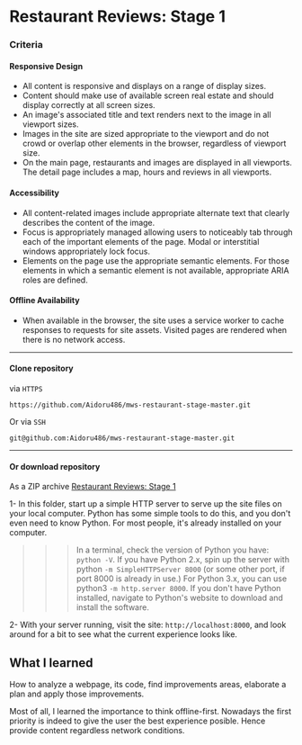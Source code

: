 # Restaurant Reviews: Stage 1


### Criteria

#### Responsive Design
- All content is responsive and displays on a range of display sizes.
- Content should make use of available screen real estate and should display correctly at all screen sizes.
- An image's associated title and text renders next to the image in all viewport sizes.
- Images in the site are sized appropriate to the viewport and do not crowd or overlap other elements in the browser, regardless of viewport size.
- On the main page, restaurants and images are displayed in all viewports. The detail page includes a map, hours and reviews in all viewports.

#### Accessibility
- All content-related images include appropriate alternate text that clearly describes the content of the image. 
- Focus is appropriately managed allowing users to noticeably tab through each of the important elements of the page. Modal or interstitial windows appropriately lock focus.
- Elements on the page use the appropriate semantic elements. For those elements in which a semantic element is not available, appropriate ARIA roles are defined.

#### Offline Availability
- When available in the browser, the site uses a service worker to cache responses to requests for site assets. Visited pages are rendered when there is no network access.


---

#### Clone repository
via `HTTPS` 
```
https://github.com/Aidoru486/mws-restaurant-stage-master.git
```
Or via `SSH` 
```
git@github.com:Aidoru486/mws-restaurant-stage-master.git
```

---

#### Or download repository
As a ZIP archive [Restaurant Reviews: Stage 1](https://github.com/Aidoru486/mws-restaurant-stage-master/archive/master.zip)

1- In this folder, start up a simple HTTP server to serve up the site files on your local computer. Python has some simple tools to do this, and you don't even need to know Python. For most people, it's already installed on your computer.

>>> In a terminal, check the version of Python you have: `python -V`. If you have Python 2.x, spin up the server with python `-m SimpleHTTPServer 8000` (or some other port, if port 8000 is already in use.) For Python 3.x, you can use python3 `-m http.server 8000`. If you don't have Python installed, navigate to Python's website to download and install the software.

2- With your server running, visit the site: `http://localhost:8000`, and look around for a bit to see what the current experience looks like.


## What I learned	
How to analyze a webpage, its code, find improvements areas, elaborate a plan and apply those improvements.

Most of all, I learned the importance to think offline-first. Nowadays the first priority is indeed to give the user the best experience posible. Hence provide content regardless network conditions.
